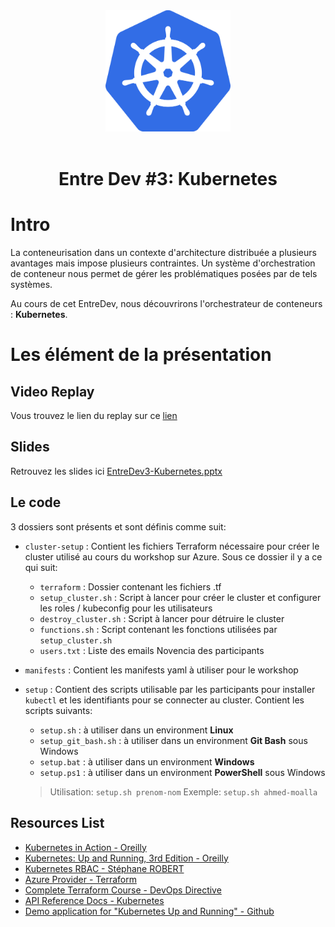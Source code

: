 <div align="center">
  <img src="./logo.png" width="200">
</div>
<br>
<div align="center">

# Entre Dev #3: Kubernetes

</div>

# Intro

La conteneurisation dans un contexte d'architecture distribuée a plusieurs avantages mais impose plusieurs contraintes. Un système d'orchestration de conteneur nous permet de gérer les problématiques posées par de tels systèmes.

Au cours de cet EntreDev, nous découvrirons l'orchestrateur de conteneurs : **Kubernetes**.

# Les élément de la présentation

## Video Replay

Vous trouvez le lien du replay sur ce [lien](https://novenciagroupe.sharepoint.com/sites/SkillCenterLentredev/Documents%20partages/General/Recordings/R%C3%A9union%20dans%20%C2%AB%C2%A0G%C3%A9n%C3%A9ral%C2%A0%C2%BB-20220331_183516-Meeting%20Recording.mp4?web=1)

## Slides

Retrouvez les slides ici [EntreDev3-Kubernetes.pptx](./EntreDev3-Kubernetes.pptx)

## Le code

3 dossiers sont présents et sont définis comme suit:

- `cluster-setup` : Contient les fichiers Terraform nécessaire pour créer le cluster utilisé au cours du workshop sur Azure. Sous ce dossier il y a ce qui suit:
  - `terraform` : Dossier contenant les fichiers .tf
  - `setup_cluster.sh` : Script à lancer pour créer le cluster et configurer les roles / kubeconfig pour les utilisateurs
  - `destroy_cluster.sh` : Script à lancer pour détruire le cluster
  - `functions.sh` : Script contenant les fonctions utilisées par `setup_cluster.sh`
  - `users.txt` : Liste des emails Novencia des participants
- `manifests` : Contient les manifests yaml à utiliser pour le workshop
- `setup` : Contient des scripts utilisable par les participants pour installer `kubectl` et les identifiants pour se connecter au cluster. Contient les scripts suivants:

  - `setup.sh` : à utiliser dans un environment **Linux**
  - `setup_git_bash.sh` : à utiliser dans un environment **Git Bash** sous Windows
  - `setup.bat` : à utiliser dans un environment **Windows**
  - `setup.ps1` : à utiliser dans un environment **PowerShell** sous Windows

  > Utilisation: `setup.sh prenom-nom` Exemple: `setup.sh ahmed-moalla`

## Resources List

- [Kubernetes in Action - Oreilly](https://learning.oreilly.com/library/view/kubernetes-in-action/9781617293726/)
- [Kubernetes: Up and Running, 3rd Edition - Oreilly](https://learning.oreilly.com/library/view/kubernetes-up-and/9781098110192/)
- [Kubernetes RBAC - Stéphane ROBERT](https://blog.stephane-robert.info/post/kubernetes-gestion-access-rbac/)
- [Azure Provider - Terraform](https://registry.terraform.io/providers/hashicorp/azurerm/3.0.2)
- [Complete Terraform Course - DevOps Directive](https://www.youtube.com/watch?v=7xngnjfIlK4)
- [API Reference Docs - Kubernetes](https://kubernetes.io/docs/reference/generated/kubernetes-api/v1.23/)
- [Demo application for "Kubernetes Up and Running" - Github](https://github.com/kubernetes-up-and-running/kuard)
